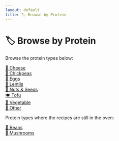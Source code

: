 ```yaml
---
layout: default
title: 🏷️ Browse by Protein
---
```


# 🏷️ Browse by Protein

Browse the protein types below:

[🧀 Cheese](../protein/cheese.md)  
[🌾 Chickpeas](../protein/chickpeas.md)  
[🥚 Eggs](../protein/eggs.md)  
[🥣 Lentils](../protein/lentils.md)  
[🌰 Nuts & Seeds](../protein/nuts_seeds.md)  
[🍽️ Tofu](../protein/tofu.md)  
[🍆 Vegetable](../protein/vegetable.md)  
[🍴 Other](../protein/other.md)  

Protein types where the recipes are still in the oven:

[🫘 Beans](../protein/beans.md)  
[🍄 Mushrooms](../protein/mushrooms.md)  